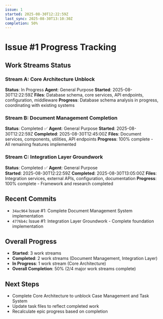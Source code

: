 ```yaml
---
issue: 1
started: 2025-08-30T12:22:59Z
last_sync: 2025-08-30T13:10:30Z
completion: 50%
---
```


# Issue #1 Progress Tracking

## Work Streams Status

### Stream A: Core Architecture Unblock
**Status**: In Progress
**Agent**: General Purpose
**Started**: 2025-08-30T12:22:59Z
**Files**: Database schema, core services, API endpoints, configuration, middleware
**Progress**: Database schema analysis in progress, coordinating with existing systems

### Stream B: Document Management Completion  
**Status**: Completed ✅
**Agent**: General Purpose
**Started**: 2025-08-30T12:22:59Z
**Completed**: 2025-08-30T12:45:00Z
**Files**: Document services, components, utilities, API endpoints
**Progress**: 100% complete - All remaining features implemented

### Stream C: Integration Layer Groundwork
**Status**: Completed ✅
**Agent**: General Purpose  
**Started**: 2025-08-30T12:22:59Z
**Completed**: 2025-08-30T13:05:00Z
**Files**: Integration services, external APIs, configuration, documentation
**Progress**: 100% complete - Framework and research completed

## Recent Commits
- `34ac964` Issue #1: Complete Document Management System implementation
- `4776b4c` Issue #1: Integration Layer Groundwork - Complete foundation implementation

## Overall Progress
- **Started**: 3 work streams
- **Completed**: 2 work streams (Document Management, Integration Layer)
- **In Progress**: 1 work stream (Core Architecture)
- **Overall Completion**: 50% (2/4 major work streams complete)

## Next Steps
- Complete Core Architecture to unblock Case Management and Task System
- Update task files to reflect completed work
- Recalculate epic progress based on completion